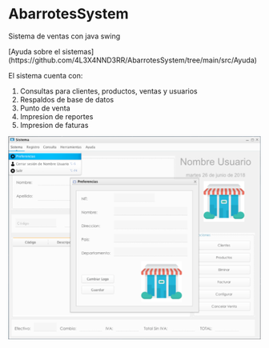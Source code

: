 # AbarrotesSystem
<p>Sistema de ventas con java swing</p>
<p>[Ayuda sobre el sistemas](https://github.com/4L3X4NND3RR/AbarrotesSystem/tree/main/src/Ayuda)</p>

<p>El sistema cuenta con:</p>
<ol>
<li>Consultas para clientes, productos, ventas y usuarios</li>
<li>Respaldos de base de datos</li>
<li>Punto de venta</li>
<li>Impresion de reportes</li>
<li>Impresion de faturas</li>
</ol>

![Screenshot](/Screenshot.png "Screenshot")
